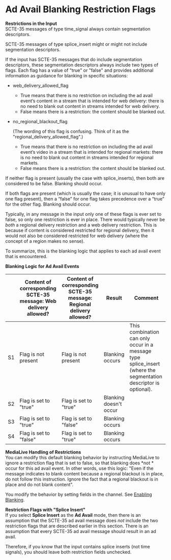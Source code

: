 # Ad Avail Blanking Restriction Flags<a name="ad-avail-blanking-restriction-flags"></a>

**Restrictions in the Input**  
SCTE\-35 messages of type time\_signal always contain segmentation descriptors\. 

SCTE\-35 messages of type splice\_insert might or might not include segmentation descriptors\.

If the input has SCTE\-35 messages that do include segmentation descriptors, these segmentation descriptors always include two types of flags\. Each flag has a value of "true" or "false" and provides additional information as guidance for blanking in specific situations:
+ web\_delivery\_allowed\_flag 
  + True means that there is no restriction on including the ad avail event’s content in a stream that is intended for web delivery: there is no need to blank out content in streams intended for web delivery\. 
  + False means there is a restriction: the content should be blanked out\. 
+ no\_regional\_blackout\_flag

  \(The wording of this flag is confusing\. Think of it as the "regional\_delivery\_allowed\_flag"\.\)
  + True means that there is no restriction on including the ad avail event’s video in a stream that is intended for regional markets: there is no need to blank out content in streams intended for regional markets\. 
  + False means there is a restriction: the content should be blanked out\.

If neither flag is present \(usually the case with splice\_inserts\), then both are considered to be false\. Blanking should occur\.

If both flags are present \(which is usually the case; it is unusual to have only one flag present\), then a “false” for one flag takes precedence over a “true” for the other flag\. Blanking should occur\.

Typically, in any message in the input only one of these flags is ever set to false, so only one restriction is ever in place\. There would typically never be *both* a regional delivery restriction and a web delivery restriction\. This is because if content is considered restricted for regional delivery, then it would not also be considered restricted for web delivery \(where the concept of a region makes no sense\)\.

To summarize, this is the blanking logic that applies to each ad avail event that is encountered\.


**Blanking Logic for Ad Avail Events**  

|  | Content of corresponding SCTE\-35 message: Web delivery allowed? | Content of corresponding SCTE\-35 message: Regional delivery allowed? | Result | Comment | 
| --- | --- | --- | --- | --- | 
| S1 | Flag is not present | Flag is not present | Blanking occurs | This combination can only occur in a message type splice\_insert \(where the segmentation descriptor is optional\)\. | 
| S2 | Flag is set to "true" | Flag is set to "true" | Blanking doesn't occur |  | 
| S3 | Flag is set to "true" | Flag is set to "false" | Blanking occurs |  | 
| S4 | Flag is set to "false" | Flag is set to "true" | Blanking occurs |  | 

**MediaLive Handling of Restrictions**  
You can modify this default blanking behavior by instructing MediaLive to ignore a restriction flag that is set to false, so that blanking does *not * occur for this ad avail event\. In other words, use this logic: "Even if the message indicates to blank content because a regional blackout is in place, do not follow this instruction\. Ignore the fact that a regional blackout is in place and do not blank content"\.

You modify the behavior by setting fields in the channel\. See [Enabling Blanking](procedure-to-enable-ad-avail-blanking.md)\. 

**Restriction Flags with "Splice Insert"**  
If you select **Splice Insert** as the **Ad Avail** mode, then there is an assumption that the SCTE\-35 ad avail message does *not* include the two restriction flags that are described earlier in this section\. There is an assumption that every SCTE\-35 ad avail message should result in an ad avail\. 

Therefore, if you know that the input contains splice inserts \(not time signals\), you should leave both restriction fields unchecked\.